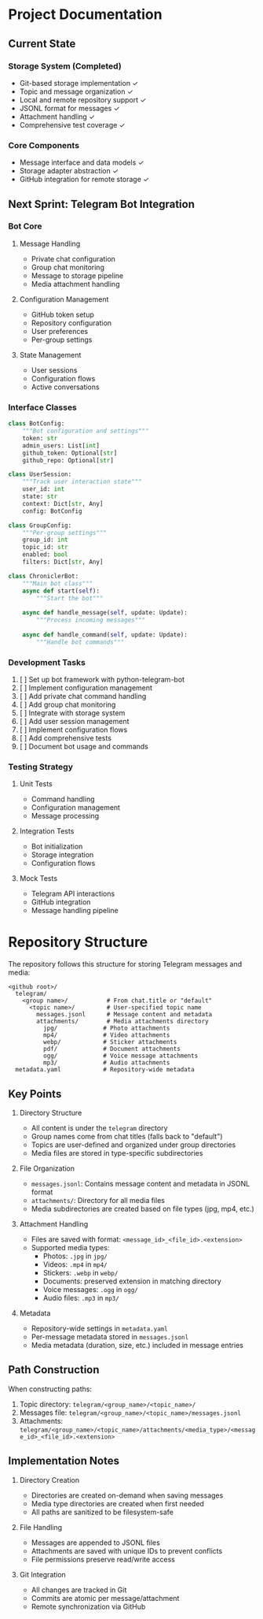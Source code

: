 # Project Documentation

## Current State

### Storage System (Completed)
- Git-based storage implementation ✓
- Topic and message organization ✓
- Local and remote repository support ✓
- JSONL format for messages ✓
- Attachment handling ✓
- Comprehensive test coverage ✓

### Core Components
- Message interface and data models ✓
- Storage adapter abstraction ✓
- GitHub integration for remote storage ✓

## Next Sprint: Telegram Bot Integration

### Bot Core
1. Message Handling
   - Private chat configuration
   - Group chat monitoring
   - Message to storage pipeline
   - Media attachment handling

2. Configuration Management
   - GitHub token setup
   - Repository configuration
   - User preferences
   - Per-group settings

3. State Management
   - User sessions
   - Configuration flows
   - Active conversations

### Interface Classes

```python
class BotConfig:
    """Bot configuration and settings"""
    token: str
    admin_users: List[int]
    github_token: Optional[str]
    github_repo: Optional[str]

class UserSession:
    """Track user interaction state"""
    user_id: int
    state: str
    context: Dict[str, Any]
    config: BotConfig

class GroupConfig:
    """Per-group settings"""
    group_id: int
    topic_id: str
    enabled: bool
    filters: Dict[str, Any]

class ChroniclerBot:
    """Main bot class"""
    async def start(self):
        """Start the bot"""
    
    async def handle_message(self, update: Update):
        """Process incoming messages"""
    
    async def handle_command(self, update: Update):
        """Handle bot commands"""
```

### Development Tasks
1. [ ] Set up bot framework with python-telegram-bot
2. [ ] Implement configuration management
3. [ ] Add private chat command handling
4. [ ] Add group chat monitoring
5. [ ] Integrate with storage system
6. [ ] Add user session management
7. [ ] Implement configuration flows
8. [ ] Add comprehensive tests
9. [ ] Document bot usage and commands

### Testing Strategy
1. Unit Tests
   - Command handling
   - Configuration management
   - Message processing

2. Integration Tests
   - Bot initialization
   - Storage integration
   - Configuration flows

3. Mock Tests
   - Telegram API interactions
   - GitHub integration
   - Message handling pipeline 

# Repository Structure

The repository follows this structure for storing Telegram messages and media:

```
<github root>/
  telegram/
    <group name>/           # From chat.title or "default"
      <topic name>/         # User-specified topic name
        messages.jsonl      # Message content and metadata
        attachments/        # Media attachments directory
          jpg/             # Photo attachments
          mp4/             # Video attachments
          webp/            # Sticker attachments
          pdf/             # Document attachments
          ogg/             # Voice message attachments
          mp3/             # Audio attachments
  metadata.yaml            # Repository-wide metadata
```

## Key Points

1. Directory Structure
   - All content is under the `telegram` directory
   - Group names come from chat titles (falls back to "default")
   - Topics are user-defined and organized under group directories
   - Media files are stored in type-specific subdirectories

2. File Organization
   - `messages.jsonl`: Contains message content and metadata in JSONL format
   - `attachments/`: Directory for all media files
   - Media subdirectories are created based on file types (jpg, mp4, etc.)

3. Attachment Handling
   - Files are saved with format: `<message_id>_<file_id>.<extension>`
   - Supported media types:
     * Photos: `.jpg` in `jpg/`
     * Videos: `.mp4` in `mp4/`
     * Stickers: `.webp` in `webp/`
     * Documents: preserved extension in matching directory
     * Voice messages: `.ogg` in `ogg/`
     * Audio files: `.mp3` in `mp3/`

4. Metadata
   - Repository-wide settings in `metadata.yaml`
   - Per-message metadata stored in `messages.jsonl`
   - Media metadata (duration, size, etc.) included in message entries

## Path Construction

When constructing paths:
1. Topic directory: `telegram/<group_name>/<topic_name>/`
2. Messages file: `telegram/<group_name>/<topic_name>/messages.jsonl`
3. Attachments: `telegram/<group_name>/<topic_name>/attachments/<media_type>/<message_id>_<file_id>.<extension>`

## Implementation Notes

1. Directory Creation
   - Directories are created on-demand when saving messages
   - Media type directories are created when first needed
   - All paths are sanitized to be filesystem-safe

2. File Handling
   - Messages are appended to JSONL files
   - Attachments are saved with unique IDs to prevent conflicts
   - File permissions preserve read/write access

3. Git Integration
   - All changes are tracked in Git
   - Commits are atomic per message/attachment
   - Remote synchronization via GitHub 